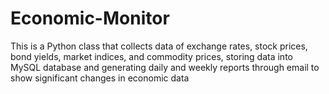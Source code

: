 # Economic-Monitor
This is a Python class that collects data of exchange rates, stock prices, bond yields, market indices, and commodity prices, storing data into MySQL database and generating daily and weekly reports through email to show significant changes in economic data
